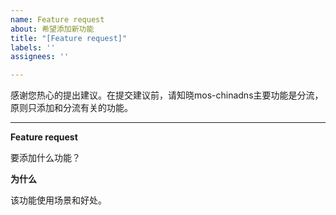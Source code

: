 ```yaml
---
name: Feature request
about: 希望添加新功能
title: "[Feature request]"
labels: ''
assignees: ''

---
```


感谢您热心的提出建议。在提交建议前，请知晓mos-chinadns主要功能是分流，原则只添加和分流有关的功能。

---

**Feature request**

要添加什么功能？

**为什么**

该功能使用场景和好处。
